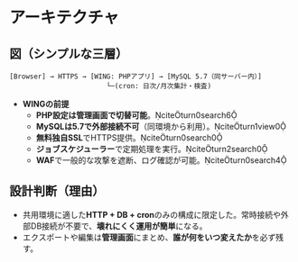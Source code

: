 # アーキテクチャ

## 図（シンプルな三層）
```
[Browser] → HTTPS → [WING: PHPアプリ] → [MySQL 5.7（同サーバー内）]
                        └─(cron: 日次/月次集計・検査)
```

- **WINGの前提**  
  - **PHP設定は管理画面で切替可能**。citeturn0search6  
  - **MySQLは5.7で外部接続不可**（同環境から利用）。citeturn1view0  
  - **無料独自SSL**でHTTPS提供。citeturn0search0  
  - **ジョブスケジューラー**で定期処理を実行。citeturn2search0  
  - **WAF**で一般的な攻撃を遮断、ログ確認が可能。citeturn0search4

## 設計判断（理由）
- 共用環境に適した**HTTP + DB + cron**のみの構成に限定した。常時接続や外部DB接続が不要で、**壊れにくく運用が簡単**になる。  
- エクスポートや編集は**管理画面**にまとめ、**誰が何をいつ変えたか**を必ず残す。
